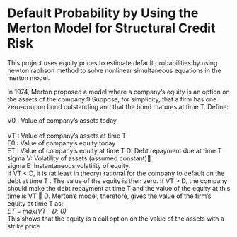 # Default Probability by Using the Merton Model for Structural Credit Risk
This project uses equity prices to estimate default probabilities by using newton raphson method to solve nonlinear simultaneous equations in the merton model. 

In 1974, Merton proposed a model where a company’s equity is an option on the assets of the company.9 Suppose, for simplicity, that a firm has one zero-coupon bond outstanding and that the bond matures at time T. Define:

V0 : Value of company’s assets today<br>  
VT : Value of company’s assets at time T <br> 
E0 : Value of company’s equity today<br>
ET : Value of company’s equity at time T D: Debt repayment due at time T<br>
sigma V: Volatility of assets (assumed constant)<br>
sigma E: Instantaneous volatility of equity.<br>
If VT < D, it is (at least in theory) rational for the company to default on the debt at time T . The value of the equity is then zero. If VT > D, the company should make the debt repayment at time T and the value of the equity at this time is VT  D. Merton’s model, therefore, gives the value of the firm’s equity at time T as: <br>
_ET = max(VT - D; 0)_ <br>
This shows that the equity is a call option on the value of the assets with a strike price
